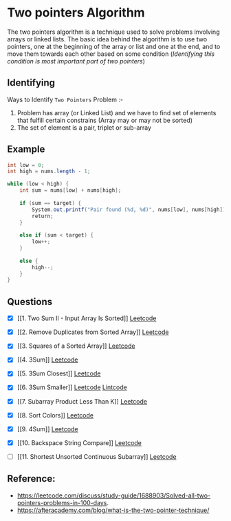 # Two pointers Algorithm
The two pointers algorithm is a technique used to solve problems involving arrays or linked lists. The basic idea behind the algorithm is to use two pointers, one at the beginning of the array or list and one at the end, and to move them towards each other based on some condition (*Identifying this condition is most important part of two pointers*)
## Identifying
Ways to Identify `Two Pointers` Problem :-
1. Problem has array (or Linked List) and we have to find set of elements that fulfill certain constrains (Array may or may not be sorted) 
3. The set of element is a pair, triplet or sub-array
## Example
```java
int low = 0;
int high = nums.length - 1;

while (low < high) {
	int sum = nums[low] + nums[high];
	
	if (sum == target) {
	    System.out.printf("Pair found (%d, %d)", nums[low], nums[high]);
	    return;
	}
	
	else if (sum < target) {
	    low++;
	}
	
	else {
	    high--;
	}
}
```

## Questions
- [x] [[1. Two Sum II - Input Array Is Sorted]] [Leetcode](https://leetcode.com/problems/two-sum-ii-input-array-is-sorted/)
- [x] [[2. Remove Duplicates from Sorted Array]] [Leetcode](https://leetcode.com/problems/remove-duplicates-from-sorted-array/)
- [x] [[3. Squares of a Sorted Array]] [Leetcode](https://leetcode.com/problems/squares-of-a-sorted-array/)
- [x] [[4. 3Sum]] [Leetcode](https://leetcode.com/problems/3sum/ (Blind))
- [x] [[5. 3Sum Closest]] [Leetcode](https://leetcode.com/problems/3sum-closest/)
- [x] [[6. 3Sum Smaller]] [Leetcode](https://leetcode.com/problems/3sum-smaller/ ) [Lintcode](https://www.lintcode.com/problem/918/)
- [x] [[7. Subarray Product Less Than K]] [Leetcode](https://leetcode.com/problems/subarray-product-less-than-k/)
- [x] [[8. Sort Colors]] [Leetcode](https://leetcode.com/problems/sort-colors/)
- [x] [[9. 4Sum]] [Leetcode](https://leetcode.com/problems/4sum/)
- [x] [[10. Backspace String Compare]] [Leetcode](https://leetcode.com/problems/backspace-string-compare/)
- [ ] [[11. Shortest Unsorted Continuous Subarray]] [Leetcode](https://leetcode.com/problems/shortest-unsorted-continuous-subarray/)


## Reference: 
- https://leetcode.com/discuss/study-guide/1688903/Solved-all-two-pointers-problems-in-100-days.
- https://afteracademy.com/blog/what-is-the-two-pointer-technique/


